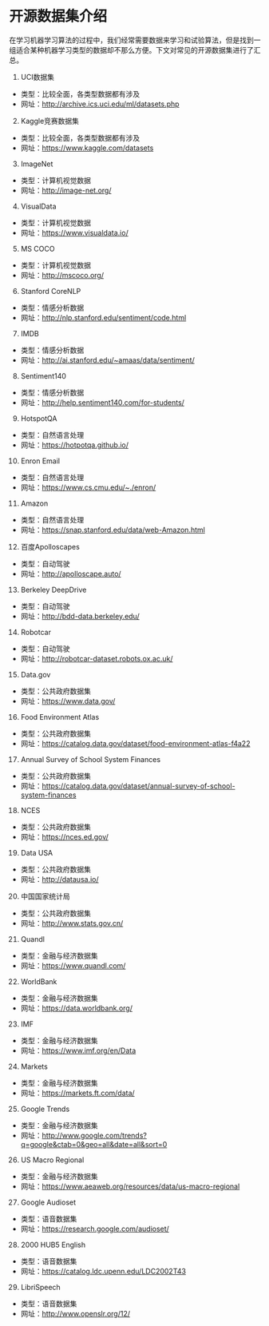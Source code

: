 # 开源数据集介绍

在学习机器学习算法的过程中，我们经常需要数据来学习和试验算法，但是找到一组适合某种机器学习类型的数据却不那么方便。下文对常见的开源数据集进行了汇总。

1. UCI数据集

- 类型：比较全面，各类型数据都有涉及
- 网址：http://archive.ics.uci.edu/ml/datasets.php

2. Kaggle竞赛数据集

- 类型：比较全面，各类型数据都有涉及
- 网址：https://www.kaggle.com/datasets

3. ImageNet

- 类型：计算机视觉数据
- 网址：http://image-net.org/

4. VisualData

- 类型：计算机视觉数据
- 网址：https://www.visualdata.io/

5. MS COCO

- 类型：计算机视觉数据
- 网址：http://mscoco.org/

6. Stanford CoreNLP

- 类型：情感分析数据
- 网址：http://nlp.stanford.edu/sentiment/code.html

7. IMDB

- 类型：情感分析数据
- 网址：http://ai.stanford.edu/~amaas/data/sentiment/

8. Sentiment140

- 类型：情感分析数据
- 网址：http://help.sentiment140.com/for-students/

9. HotspotQA

- 类型：自然语言处理
- 网址：https://hotpotqa.github.io/

10. Enron Email

- 类型：自然语言处理
- 网址：https://www.cs.cmu.edu/~./enron/

11. Amazon

- 类型：自然语言处理
- 网址：https://snap.stanford.edu/data/web-Amazon.html

12. 百度Apolloscapes

- 类型：自动驾驶
- 网址：http://apolloscape.auto/

13. Berkeley DeepDrive

- 类型：自动驾驶
- 网址：http://bdd-data.berkeley.edu/

14. Robotcar

- 类型：自动驾驶
- 网址：http://robotcar-dataset.robots.ox.ac.uk/

15. Data.gov

- 类型：公共政府数据集
- 网址：https://www.data.gov/

16. Food Environment Atlas

- 类型：公共政府数据集
- 网址：https://catalog.data.gov/dataset/food-environment-atlas-f4a22

17. Annual Survey of School System Finances

- 类型：公共政府数据集
- 网址：https://catalog.data.gov/dataset/annual-survey-of-school-system-finances

18. NCES

- 类型：公共政府数据集
- 网址：https://nces.ed.gov/

19. Data USA

- 类型：公共政府数据集
- 网址：http://datausa.io/

20. 中国国家统计局

- 类型：公共政府数据集
- 网址：http://www.stats.gov.cn/

21. Quandl

- 类型：金融与经济数据集
- 网址：https://www.quandl.com/

22. WorldBank

- 类型：金融与经济数据集
- 网址：https://data.worldbank.org/

23. IMF

- 类型：金融与经济数据集
- 网址：https://www.imf.org/en/Data

24. Markets

- 类型：金融与经济数据集
- 网址：https://markets.ft.com/data/

25. Google Trends

- 类型：金融与经济数据集
- 网址：http://www.google.com/trends?q=google&ctab=0&geo=all&date=all&sort=0

26. US Macro Regional

- 类型：金融与经济数据集
- 网址：https://www.aeaweb.org/resources/data/us-macro-regional

27. Google Audioset

- 类型：语音数据集
- 网址：https://research.google.com/audioset/

28. 2000 HUB5 English

- 类型：语音数据集
- 网址：https://catalog.ldc.upenn.edu/LDC2002T43

29. LibriSpeech

- 类型：语音数据集
- 网址：http://www.openslr.org/12/

